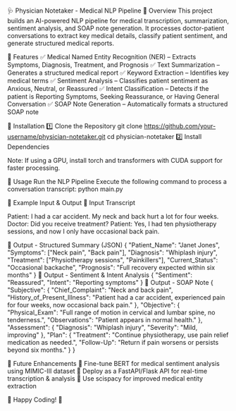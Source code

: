 🩺 Physician Notetaker - Medical NLP Pipeline
📌 Overview
This project builds an AI-powered NLP pipeline for medical transcription, summarization, sentiment analysis, and SOAP note generation. It processes doctor-patient conversations to extract key medical details, classify patient sentiment, and generate structured medical reports.

📌 Features
✅ Medical Named Entity Recognition (NER) – Extracts Symptoms, Diagnosis, Treatment, and Prognosis
✅ Text Summarization – Generates a structured medical report
✅ Keyword Extraction – Identifies key medical terms
✅ Sentiment Analysis – Classifies patient sentiment as Anxious, Neutral, or Reassured
✅ Intent Classification – Detects if the patient is Reporting Symptoms, Seeking Reassurance, or Having General Conversation
✅ SOAP Note Generation – Automatically formats a structured SOAP note

📌 Installation
1️⃣ Clone the Repository
git clone https://github.com/your-username/physician-notetaker.git
cd physician-notetaker
2️⃣ Install Dependencies

Note: If using a GPU, install torch and transformers with CUDA support for faster processing.

📌 Usage
Run the NLP Pipeline
Execute the following command to process a conversation transcript:
python main.py

📌 Example Input & Output
📍 Input Transcript

Patient: I had a car accident. My neck and back hurt a lot for four weeks.
Doctor: Did you receive treatment?
Patient: Yes, I had ten physiotherapy sessions, and now I only have occasional back pain.

📍 Output - Structured Summary (JSON)
{
  "Patient_Name": "Janet Jones",
  "Symptoms": ["Neck pain", "Back pain"],
  "Diagnosis": "Whiplash injury",
  "Treatment": ["Physiotherapy sessions", "Painkillers"],
  "Current_Status": "Occasional backache",
  "Prognosis": "Full recovery expected within six months"
}
📍 Output - Sentiment & Intent Analysis
{
  "Sentiment": "Reassured",
  "Intent": "Reporting symptoms"
}
📍 Output - SOAP Note
{
  "Subjective": {
    "Chief_Complaint": "Neck and back pain",
    "History_of_Present_Illness": "Patient had a car accident, experienced pain for four weeks, now occasional back pain."
  },
  "Objective": {
    "Physical_Exam": "Full range of motion in cervical and lumbar spine, no tenderness.",
    "Observations": "Patient appears in normal health."
  },
  "Assessment": {
    "Diagnosis": "Whiplash injury",
    "Severity": "Mild, improving"
  },
  "Plan": {
    "Treatment": "Continue physiotherapy, use pain relief medication as needed.",
    "Follow-Up": "Return if pain worsens or persists beyond six months."
  }
}

📌 Future Enhancements
🔹 Fine-tune BERT for medical sentiment analysis using MIMIC-III dataset
🔹 Deploy as a FastAPI/Flask API for real-time transcription & analysis
🔹 Use scispacy for improved medical entity extraction

🚀 Happy Coding! 🚀


